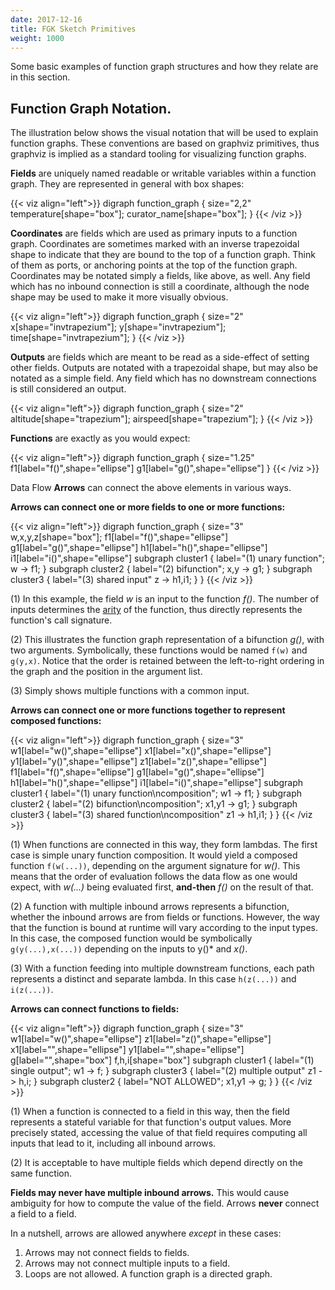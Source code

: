 ```yaml
---
date: 2017-12-16
title: FGK Sketch Primitives
weight: 1000
---
```


Some basic examples of function graph structures and how they relate are
in this section.


## Function Graph Notation.

The illustration below shows the visual notation that will be used to explain
function graphs. These conventions are based on graphviz primitives, thus
graphviz is implied as a standard tooling for visualizing function graphs.


**Fields** are uniquely named readable or writable variables within a function graph. They
are represented in general with box shapes:

{{< viz align="left">}}
digraph function_graph {
 size="2,2"
 temperature[shape="box"];
 curator_name[shape="box"];
}
{{< /viz >}}

**Coordinates** are fields which are used as primary inputs to a function graph.
Coordinates are sometimes marked with an inverse trapezoidal shape to indicate
that they are bound to the top of a function graph. Think of them as ports, or
anchoring points at the top of the function graph. Coordinates may be notated
simply a fields, like above, as well. Any field which has no inbound connection
is still a coordinate, although the node shape may be used to make it more
visually obvious.

{{< viz align="left">}}
digraph function_graph {
 size="2"
 x[shape="invtrapezium"];
 y[shape="invtrapezium"];
 time[shape="invtrapezium"];
}
{{< /viz >}}

**Outputs** are fields which are meant to be read as a side-effect of setting other fields.
Outputs are notated with a trapezoidal shape, but may also be notated as a simple field. Any
field which has no downstream connections is still considered an output.

{{< viz align="left">}}
digraph function_graph {
 size="2"
 altitude[shape="trapezium"];
 airspeed[shape="trapezium"];
}
{{< /viz >}}

**Functions** are exactly as you would expect:

{{< viz align="left">}}
digraph function_graph {
 size="1.25"
 f1[label="f()",shape="ellipse"]
 g1[label="g()",shape="ellipse"]
}
{{< /viz >}}

Data Flow **Arrows** can connect the above elements in various ways.

**Arrows can connect one or more fields to one or more functions:**

{{< viz align="left">}}
digraph function_graph {
 size="3"
 w,x,y,z[shape="box"];
 f1[label="f()",shape="ellipse"]
 g1[label="g()",shape="ellipse"]
 h1[label="h()",shape="ellipse"]
 i1[label="i()",shape="ellipse"]
 subgraph cluster1 {
  label="(1) unary function";
   w -> f1;
 }
 subgraph cluster2 {
  label="(2) bifunction";
  x,y -> g1;
 }
 subgraph cluster3 {
  label="(3) shared input"
  z -> h1,i1;
 }
}
{{< /viz >}}

(1) In this example, the field *w* is an input to the function *f()*. The number of
inputs determines the [arity](https://en.wikipedia.org/wiki/Arity) of the
function, thus directly represents the function's call signature.

(2) This illustrates the function graph representation of a bifunction
*g()*, with two arguments. Symbolically, these functions would be named `f(w)`
and `g(y,x)`. Notice that the order is retained between the left-to-right
ordering in the graph and the position in the argument list.

(3) Simply shows multiple functions with a common input.

**Arrows can connect one or more functions together to represent composed functions:**

{{< viz align="left">}}
digraph function_graph {
 size="3"
 w1[label="w()",shape="ellipse"]
 x1[label="x()",shape="ellipse"]
 y1[label="y()",shape="ellipse"]
 z1[label="z()",shape="ellipse"]
 f1[label="f()",shape="ellipse"]
 g1[label="g()",shape="ellipse"]
 h1[label="h()",shape="ellipse"]
 i1[label="i()",shape="ellipse"]
 subgraph cluster1 {
  label="(1) unary function\ncomposition";
   w1 -> f1;
 }
 subgraph cluster2 {
  label="(2) bifunction\ncomposition";
  x1,y1 -> g1;
 }
 subgraph cluster3 {
  label="(3) shared function\ncomposition"
  z1 -> h1,i1;
 }
}
{{< /viz >}}

(1) When functions are connected in this way, they form lambdas. The first case
is simple unary function composition. It would yield a composed function
`f(w(...))`, depending on the argument signature for *w()*. This means that the
order of evaluation follows the data flow as one would expect, with *w(...)*
being evaluated first, **and-then** *f()* on the result of that.

(2) A function with multiple inbound arrows represents a bifunction, whether the
inbound arrows are from fields or functions. However, the way that the function
is bound at runtime will vary according to the input types. In this case, the
composed function would be symbolically `g(y(...),x(...))` depending on the
inputs to y()* and *x()*.

(3) With a function feeding into multiple downstream functions, each path
represents a distinct and separate lambda. In this case `h(z(...))` and
`i(z(...))`.

**Arrows can connect functions to fields:**

{{< viz align="left">}}
digraph function_graph {
 size="3"
 w1[label="w()",shape="ellipse"]
 z1[label="z()",shape="ellipse"]
 x1[label="",shape="ellipse"]
 y1[label="",shape="ellipse"]
 g[label="",shape="box"]
 f,h,i[shape="box"]
 subgraph cluster1 {
  label="(1) single output";
   w1 -> f;
 }
 subgraph cluster3 {
  label="(2) multiple output"
  z1 -> h,i;
 }
 subgraph cluster2 {
  label="NOT ALLOWED";
  x1,y1 -> g;
 }
}
{{< /viz >}}

(1) When a function is connected to a field in this way, then the field represents
a stateful variable for that function's output values. More precisely stated, accessing
the value of that field requires computing all inputs that lead to it, including all inbound
arrows.

(2) It is acceptable to have multiple fields which depend directly on the same function.

**Fields may never have multiple inbound arrows.** This would cause ambiguity for
how to compute the value of the field. Arrows **never** connect a field to a
field.

In a nutshell, arrows are allowed anywhere *except* in these cases:

1. Arrows may not connect fields to fields.
2. Arrows may not connect multiple inputs to a field.
3. Loops are not allowed. A function graph is a directed graph.


